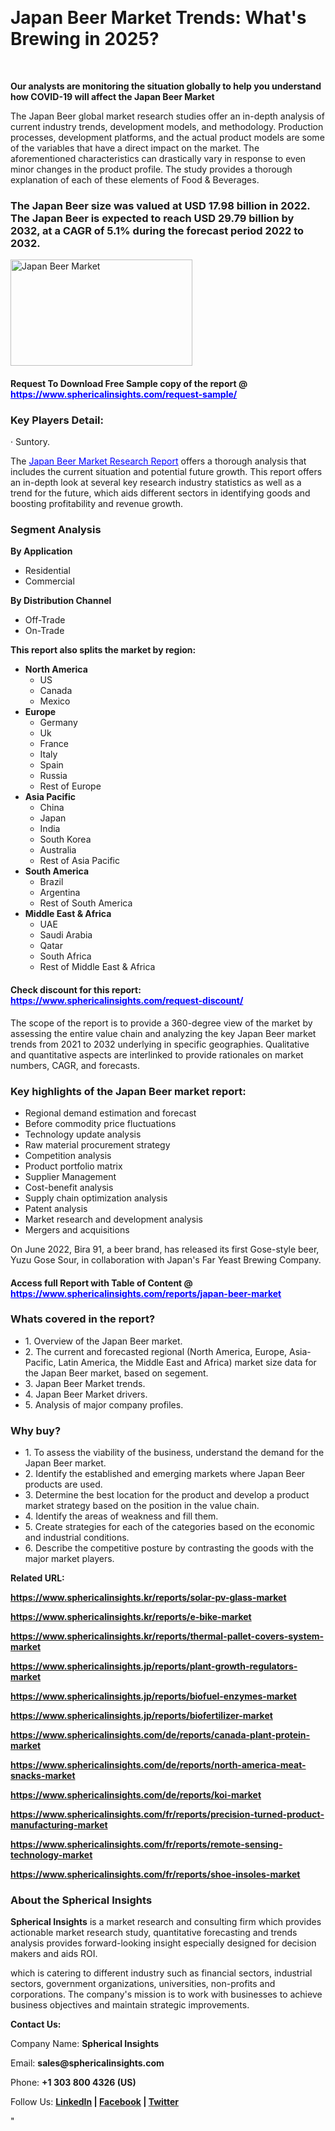 <p>&nbsp;</p>
<h1><strong data-start="105" data-end="158">Japan Beer Market Trends: What's Brewing in 2025?</strong></h1>
<p>&nbsp;</p>
<p><strong>Our analysts are monitoring the situation globally to help you understand how COVID-19 will affect the Japan Beer Market</strong></p>
<p>The Japan Beer global market research studies offer an in-depth analysis of current industry trends, development models, and methodology. Production processes, development platforms, and the actual product models are some of the variables that have a direct impact on the market. The aforementioned characteristics can drastically vary in response to even minor changes in the product profile. The study provides a thorough explanation of each of these elements of Food &amp; Beverages.</p>
<h3>The Japan Beer size was valued at USD 17.98 billion in 2022. The Japan Beer is expected to reach USD 29.79 billion by 2032, at a CAGR of 5.1% during the forecast period 2022 to 2032.</h3>
<p><img src="https://www.sphericalinsights.com/images/rd/japan-beer.png" alt="Japan Beer Market&nbsp;" width="291" height="170" /></p>
<h4>Request To Download Free Sample copy of the report  @ <span style="color: #0000ff;"><a style="color: #0000ff;" href="https://www.sphericalinsights.com/request-sample/" target="_blank">https://www.sphericalinsights.com/request-sample/</a></span></h4>
<h3><strong>Key Players Detail:</strong></h3>
<p>&middot; Suntory.</p>
<p>The <span style="color: #0000ff;"><a style="color: #0000ff;" href="https://www.sphericalinsights.com/reports/japan-beer-market" target="_blank">Japan Beer Market Research Report</a></span> offers a thorough analysis that includes the current situation and potential future growth. This report offers an in-depth look at several key research industry statistics as well as a trend for the future, which aids different sectors in identifying goods and boosting profitability and revenue growth.</p>
<h3><strong>Segment Analysis </strong></h3>
<p><strong>By Application</strong></p>
<ul>
<li>Residential</li>
<li>Commercial</li>
</ul>
<p><strong>By Distribution Channel</strong></p>
<ul>
<li>Off-Trade</li>
<li>On-Trade</li>
</ul>
<p><strong>This report also splits the market by region:</strong></p>
<ul>
<li><strong>North America</strong>
<ul>
<li>US</li>
<li>Canada</li>
<li>Mexico</li>
</ul>
</li>
<li><strong>Europe</strong>
<ul>
<li>Germany</li>
<li>Uk</li>
<li>France</li>
<li>Italy</li>
<li>Spain</li>
<li>Russia</li>
<li>Rest of Europe</li>
</ul>
</li>
<li><strong>Asia Pacific</strong>
<ul>
<li>China</li>
<li>Japan</li>
<li>India</li>
<li>South Korea</li>
<li>Australia</li>
<li>Rest of Asia Pacific</li>
</ul>
</li>
<li><strong>South America</strong>
<ul>
<li>Brazil</li>
<li>Argentina</li>
<li>Rest of South America</li>
</ul>
</li>
<li><strong>Middle East &amp; Africa</strong>
<ul>
<li>UAE</li>
<li>Saudi Arabia</li>
<li>Qatar</li>
<li>South Africa</li>
<li>Rest of Middle East &amp; Africa</li>
</ul>
</li>
</ul>
<h4>Check discount for this report: <span style="color: #0000ff;"><a style="color: #0000ff;" href="https://www.sphericalinsights.com/request-discount/" target="_blank">https://www.sphericalinsights.com/request-discount/</a></span></h4>
<p>The scope of the report is to provide a 360-degree view of the market by assessing the entire value chain and analyzing the key Japan Beer market trends from 2021 to 2032 underlying in specific geographies. Qualitative and quantitative aspects are interlinked to provide rationales on market numbers, CAGR, and forecasts.</p>
<h3><strong>Key highlights of the Japan Beer market report:</strong></h3>
<ul>
<li>Regional demand estimation and forecast</li>
<li>Before commodity price fluctuations</li>
<li>Technology update analysis</li>
<li>Raw material procurement strategy</li>
<li>Competition analysis</li>
<li>Product portfolio matrix</li>
<li>Supplier Management</li>
<li>Cost-benefit analysis</li>
<li>Supply chain optimization analysis</li>
<li>Patent analysis</li>
<li>Market research and development analysis</li>
<li>Mergers and acquisitions</li>
</ul>
<p>On June 2022, Bira 91, a beer brand, has released its first Gose-style beer, Yuzu Gose Sour, in collaboration with Japan's Far Yeast Brewing Company.</p>
<h4>Access full Report with Table of Content @ <span style="color: #0000ff;"><a style="color: #0000ff;" href="https://www.sphericalinsights.com/reports/japan-beer-market" target="_blank">https://www.sphericalinsights.com/reports/japan-beer-market</a></span></h4>
<h3><strong>Whats covered in the report?</strong></h3>
<ul>
<li>1. Overview of the Japan Beer market.</li>
<li>2. The current and forecasted regional (North America, Europe, Asia-Pacific, Latin America, the Middle East and Africa) market size data for the Japan Beer market, based on segement.</li>
<li>3. Japan Beer Market trends.</li>
<li>4. Japan Beer Market drivers.</li>
<li>5. Analysis of major company profiles.</li>
</ul>
<h3><strong>Why buy?</strong></h3>
<ul>
<li>1. To assess the viability of the business, understand the demand for the Japan Beer market.</li>
<li>2. Identify the established and emerging markets where Japan Beer products are used.</li>
<li>3. Determine the best location for the product and develop a product market strategy based on the position in the value chain.</li>
<li>4. Identify the areas of weakness and fill them.</li>
<li>5. Create strategies for each of the categories based on the economic and industrial conditions.</li>
<li>6. Describe the competitive posture by contrasting the goods with the major market players.</li>
</ul>
<p><strong>Related URL:</strong></p>
<p><strong><a href="https://www.sphericalinsights.kr/reports/solar-pv-glass-markethttps://www.sphericalinsights.kr/reports/e-bike-markethttps://www.sphericalinsights.kr/reports/thermal-pallet-covers-system-market">https://www.sphericalinsights.kr/reports/solar-pv-glass-market</a></strong></p>
<p><strong><a href="https://www.sphericalinsights.kr/reports/solar-pv-glass-markethttps://www.sphericalinsights.kr/reports/e-bike-markethttps://www.sphericalinsights.kr/reports/thermal-pallet-covers-system-market">https://www.sphericalinsights.kr/reports/e-bike-market</a></strong></p>
<p><strong><a href="https://www.sphericalinsights.kr/reports/solar-pv-glass-markethttps://www.sphericalinsights.kr/reports/e-bike-markethttps://www.sphericalinsights.kr/reports/thermal-pallet-covers-system-market">https://www.sphericalinsights.kr/reports/thermal-pallet-covers-system-market</a></strong></p>
<p><strong><a href="https://www.sphericalinsights.jp/reports/plant-growth-regulators-markethttps://www.sphericalinsights.jp/reports/biofuel-enzymes-markethttps://www.sphericalinsights.jp/reports/biofertilizer-market">https://www.sphericalinsights.jp/reports/plant-growth-regulators-market</a></strong></p>
<p><strong><a href="https://www.sphericalinsights.jp/reports/plant-growth-regulators-markethttps://www.sphericalinsights.jp/reports/biofuel-enzymes-markethttps://www.sphericalinsights.jp/reports/biofertilizer-market">https://www.sphericalinsights.jp/reports/biofuel-enzymes-market</a></strong></p>
<p><strong><a href="https://www.sphericalinsights.jp/reports/plant-growth-regulators-markethttps://www.sphericalinsights.jp/reports/biofuel-enzymes-markethttps://www.sphericalinsights.jp/reports/biofertilizer-market">https://www.sphericalinsights.jp/reports/biofertilizer-market</a></strong></p>
<p><strong><a href="https://www.sphericalinsights.com/de/reports/canada-plant-protein-markethttps://www.sphericalinsights.com/de/reports/north-america-meat-snacks-markethttps://www.sphericalinsights.com/de/reports/koi-market">https://www.sphericalinsights.com/de/reports/canada-plant-protein-market</a></strong></p>
<p><strong><a href="https://www.sphericalinsights.com/de/reports/canada-plant-protein-markethttps://www.sphericalinsights.com/de/reports/north-america-meat-snacks-markethttps://www.sphericalinsights.com/de/reports/koi-market">https://www.sphericalinsights.com/de/reports/north-america-meat-snacks-market</a></strong></p>
<p><strong><a href="https://www.sphericalinsights.com/de/reports/canada-plant-protein-markethttps://www.sphericalinsights.com/de/reports/north-america-meat-snacks-markethttps://www.sphericalinsights.com/de/reports/koi-market">https://www.sphericalinsights.com/de/reports/koi-market</a></strong></p>
<p><strong><a href="https://www.sphericalinsights.com/fr/reports/precision-turned-product-manufacturing-markethttps://www.sphericalinsights.com/fr/reports/remote-sensing-technology-markethttps://www.sphericalinsights.com/fr/reports/shoe-insoles-market">https://www.sphericalinsights.com/fr/reports/precision-turned-product-manufacturing-market</a></strong></p>
<p><strong><a href="https://www.sphericalinsights.com/fr/reports/precision-turned-product-manufacturing-markethttps://www.sphericalinsights.com/fr/reports/remote-sensing-technology-markethttps://www.sphericalinsights.com/fr/reports/shoe-insoles-market">https://www.sphericalinsights.com/fr/reports/remote-sensing-technology-market</a></strong></p>
<p><strong><a href="https://www.sphericalinsights.com/fr/reports/precision-turned-product-manufacturing-markethttps://www.sphericalinsights.com/fr/reports/remote-sensing-technology-markethttps://www.sphericalinsights.com/fr/reports/shoe-insoles-market">https://www.sphericalinsights.com/fr/reports/shoe-insoles-market</a></strong></p>
<h3><strong>About the Spherical Insights</strong></h3>
<p><strong>Spherical Insights</strong> is a market research and consulting firm which provides actionable market research study, quantitative forecasting and trends analysis provides forward-looking insight especially designed for decision makers and aids ROI.</p>
<p>which is catering to different industry such as financial sectors, industrial sectors, government organizations, universities, non-profits and corporations. The company's mission is to work with businesses to achieve business objectives and maintain strategic improvements.</p>
<p><strong>Contact Us:</strong></p>
<p>Company Name: <strong>Spherical Insights</strong></p>
<p>Email: <strong>sales@sphericalinsights.com</strong></p>
<p>Phone: <strong>+1 303 800 4326 (US)</strong></p>
<p>Follow Us: <strong><a href="https://www.linkedin.com/company/spherical-insight/"><u>LinkedIn</u></a> | <a href="https://www.facebook.com/sphericalinsights35"><u>Facebook</u></a> | <a href="https://twitter.com/SInsights_US"><u>Twitter</u></a></strong></p>
<p>"</p>
